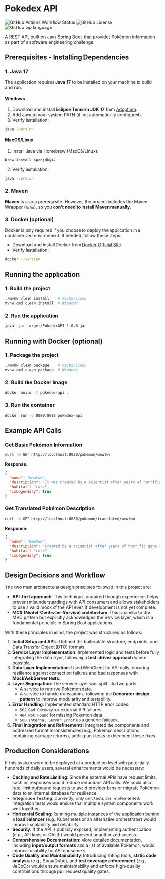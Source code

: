 # Pokedex API

![GitHub Actions Workflow Status](https://img.shields.io/github/actions/workflow/status/maldins46/PokedexApi/ci.yml?logo=github&label=CI)
![GitHub License](https://img.shields.io/github/license/maldins46/PokedexApi?logo=apache&label=License)
![GitHub top language](https://img.shields.io/github/languages/top/maldins46/PokedexApi)

A REST API, built on Java Spring Boot, that provides Pokémon information as part of a software engineering challenge.

## Prerequisites - Installing Dependencies

### 1. Java 17
The application requires **Java 17** to be installed on your machine to build and run.

#### **Windows**
1. Download and install **Eclipse Temurin JDK 17** from [Adoptium](https://adoptium.net/temurin/releases/?version=17).
2. Add Java to your system PATH (if not automatically configured).
3. Verify installation:
```sh
java -version
```

#### **MacOS/Linux**
1. Install Java via Homebrew (MacOS/Linux):
```sh
brew install openjdk@17
```
2. Verify installation:
```sh
java -version
```

### 2. Maven

**Maven** is also a prerequisite. However, the project includes the Maven Wrapper (`mvnw`), so you **don't need to install Maven manually**.

### 3. Docker (optional)

Docker is only required if you choose to deploy the application in a containerized environment. If needed, follow these steps:

- Download and install Docker from [Docker Official Site](https://www.docker.com/get-started).
- Verify installation:
```sh
docker --version
```

## Running the application
### 1. Build the project
```sh
./mvnw clean install    # macOS/Linux
mvnw.cmd clean install  # Windows
```

### 2. Run the application
```sh
java -jar target/PokedexAPI-1.0.0.jar
```

## Running with Docker (optional)

### 1. Package the project

```sh
./mvnw clean package    # macOS/Linux
mvnw.cmd clean package  # Windows
```

### 2. Build the Docker image
```sh
docker build -t pokedex-api .
```

### 3. Run the container
```sh
docker run -p 8080:8080 pokedex-api
```

## Example API Calls
### Get Basic Pokémon Information
```sh
curl -X GET http://localhost:8080/pokemon/mewtwo
```
**Response:**
```json
{
  "name": "mewtwo",
  "description": "It was created by a scientist after years of horrific gene splicing and DNA engineering experiments.",
  "habitat": "rare",
  "isLegendary": true
}
```

### Get Translated Pokémon Description
```sh
curl -X GET http://localhost:8080/pokemon/translated/mewtwo
```
**Response:**
```json
{
  "name": "mewtwo",
  "description": "Created by a scientist after years of horrific gene splicing and DNA engineering experiments, it was.",
  "habitat": "rare",
  "isLegendary": true
}
```

## Design Decisions and Workflow
The two main architectural design principles followed in this project are:
- **API-first approach**: This technique, acquired through experience, helps prevent misunderstandings with API consumers and allows stakeholders to use a valid mock of the API even if development is not yet complete.
- **MCS (Model-Controller-Service) architecture**: This is similar to the MVC pattern but explicitly acknowledges the Service layer, which is a fundamental principle in Spring Boot applications.

With these principles in mind, the project was structured as follows:
1. **Initial Setup and APIs**: Defined the boilerplate structure, endpoints, and Data Transfer Object (DTO) formats.
2. **Service Layer Implementation**: Implemented logic and tests before fully integrating the data layer, following a **test-driven approach** where possible.
3. **Data Layer Implementation**: Used WebClient for API calls, ensuring resilience against connection failures and bad responses with **MockWebServer tests**.
4. **Layer Segregation**: The service layer was split into two parts:
    - A service to retrieve Pokémon data.
    - A service to handle translations, following the **Decorator design pattern** to improve modularity and testability.
5. **Error Handling**: Implemented standard HTTP error codes:
    - `502 Bad Gateway` for external API failures.
    - `404 Not Found` for missing Pokémon data.
    - `500 Internal Server Error` as a generic fallback.
6. **Final Integration and Refinements**: Integrated the components and addressed format inconsistencies (e.g., Pokémon descriptions containing carriage returns), adding unit tests to document these fixes.

## Production Considerations
If this system were to be deployed at a production level with potentially hundreds of daily users, several enhancements would be necessary:

- **Caching and Rate Limiting**: Since the external APIs have request limits, caching responses would reduce redundant API calls. We could also rate-limit outbound requests to avoid provider bans or migrate Pokémon data to an internal database for resilience.
- **Integration Testing**: Currently, only unit tests are implemented. Integration tests would ensure that multiple system components work well together.
- **Horizontal Scaling**: Running multiple instances of the application behind a **load balancer** (e.g., Kubernetes or an alternative orchestrator) would improve scalability and reliability.
- **Security**: If the API is publicly exposed, implementing authentication (e.g., API keys or OAuth) would prevent unauthorized access.
- **Comprehensive Documentation**: More detailed documentation, including **input/output formats** and a list of available Pokémon, would improve usability for API consumers.
- **Code Quality and Maintainability**: Introducing linting tools, **static code analysis** (e.g., SonarQube), and **test coverage enforcement** (e.g., JaCoCo) would ensure maintainability and enforce high-quality contributions through pull request quality gates.
